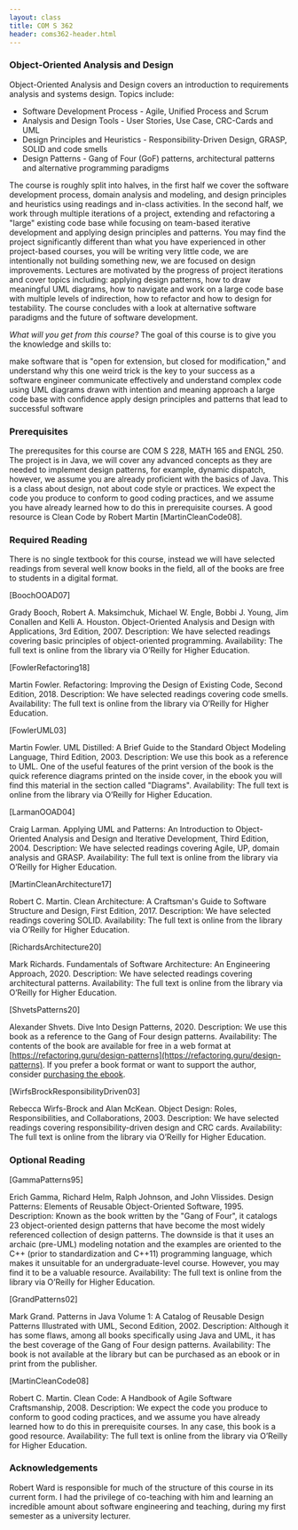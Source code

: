 ```yaml
---
layout: class
title: COM S 362
header: coms362-header.html
---
```


### Object-Oriented Analysis and Design
Object-Oriented Analysis and Design covers an introduction to requirements analysis and systems design. Topics include:

* Software Development Process - Agile, Unified Process and Scrum
* Analysis and Design Tools - User Stories, Use Case, CRC-Cards and UML
* Design Principles and Heuristics - Responsibility-Driven Design, GRASP, SOLID and code smells
* Design Patterns - Gang of Four (GoF) patterns, architectural patterns and alternative programming paradigms

The course is roughly split into halves, in the first half we cover the software development process, domain analysis and modeling, and design principles and heuristics using readings and in-class activities. In the second half, we work through multiple iterations of a project, extending and refactoring a "large" existing code base while focusing on team-based iterative development and applying design principles and patterns. You may find the project significantly different than what you have experienced in other project-based courses, you will be writing very little code, we are intentionally not building something new, we are focused on design improvements. Lectures are motivated by the progress of project iterations and cover topics including: applying design patterns, how to draw meaningful UML diagrams, how to navigate and work on a large code base with multiple levels of indirection, how to refactor and how to design for testability. The course concludes with a look at alternative software paradigms and the future of software development.

_What will you get from this course?_ The goal of this course is to give you the knowledge and skills to:

make software that is "open for extension, but closed for modification," and understand why this one weird trick is the key to your success as a software engineer
communicate effectively and understand complex code using UML diagrams drawn with intention and meaning
approach a large code base with confidence
apply design principles and patterns that lead to successful software

### Prerequisites
The prerequsites for this course are COM S 228, MATH 165 and ENGL 250. The project is in Java, we will cover any advanced concepts as they are needed to implement design patterns, for example, dynamic dispatch, however, we assume you are already proficient with the basics of Java. This is a class about design, not about code style or practices. We expect the code you produce to conform to good coding practices, and we assume you have already learned how to do this in prerequisite courses. A good resource is Clean Code by Robert Martin [MartinCleanCode08].

### Required Reading
There is no single textbook for this course, instead we will have selected readings from several well know books in the field, all of the books are free to students in a digital format.

\[BoochOOAD07\]

Grady Booch, Robert A. Maksimchuk, Michael W. Engle, Bobbi J. Young, Jim Conallen and Kelli A. Houston. Object-Oriented Analysis and Design with Applications, 3rd Edition, 2007.
Description: We have selected readings covering basic principles of object-oriented programming.
Availability: The full text is online from the library via O’Reilly for Higher Education.

\[FowlerRefactoring18\]

Martin Fowler. Refactoring: Improving the Design of Existing Code, Second Edition, 2018.
Description: We have selected readings covering code smells.
Availability: The full text is online from the library via O’Reilly for Higher Education.

\[FowlerUML03\]

Martin Fowler. UML Distilled: A Brief Guide to the Standard Object Modeling Language, Third Edition, 2003.
Description: We use this book as a reference to UML. One of the useful features of the print version of the book is the quick reference diagrams printed on the inside cover, in the ebook you will find this material in the section called "Diagrams".
Availability: The full text is online from the library via O’Reilly for Higher Education.

\[LarmanOOAD04\]

Craig Larman. Applying UML and Patterns: An Introduction to Object-Oriented Analysis and Design and Iterative Development, Third Edition, 2004.
Description: We have selected readings covering Agile, UP, domain analysis and GRASP.
Availability: The full text is online from the library via O’Reilly for Higher Education.

\[MartinCleanArchitecture17\]

Robert C. Martin. Clean Architecture: A Craftsman's Guide to Software Structure and Design, First Edition, 2017.
Description: We have selected readings covering SOLID.
Availability: The full text is online from the library via O’Reilly for Higher Education.

\[RichardsArchitecture20\]

Mark Richards. Fundamentals of Software Architecture: An Engineering Approach, 2020.
Description: We have selected readings covering architectural patterns.
Availability: The full text is online from the library via O’Reilly for Higher Education.

\[ShvetsPatterns20\]

Alexander Shvets. Dive Into Design Patterns, 2020.
Description: We use this book as a reference to the Gang of Four design patterns.
Availability: The contents of the book are available for free in a web format at [https://refactoring.guru/design-patterns](https://refactoring.guru/design-patterns). If you prefer a book format or want to support the author, consider [purchasing the ebook](https://refactoring.guru/design-patterns/book).

\[WirfsBrockResponsibilityDriven03\]

Rebecca Wirfs-Brock and Alan McKean. Object Design: Roles, Responsibilities, and Collaborations, 2003.
Description: We have selected readings covering responsibility-driven design and CRC cards.
Availability: The full text is online from the library via O’Reilly for Higher Education.

### Optional Reading
\[GammaPatterns95\]

Erich Gamma, Richard Helm, Ralph Johnson, and John Vlissides. Design Patterns: Elements of Reusable Object-Oriented Software, 1995.
Description: Known as the book written by the "Gang of Four", it catalogs 23 object-oriented design patterns that have become the most widely referenced collection of design patterns. The downside is that it uses an archaic (pre-UML) modeling notation and the examples are oriented to the C++ (prior to standardization and C++11) programming language, which makes it unsuitable for an undergraduate-level course. However, you may find it to be a valuable resource.
Availability: The full text is online from the library via O’Reilly for Higher Education.

\[GrandPatterns02\]

Mark Grand. Patterns in Java Volume 1: A Catalog of Reusable Design Patterns Illustrated with UML, Second Edition, 2002.
Description: Although it has some flaws, among all books specifically using Java and UML, it has the best coverage of the Gang of Four design patterns.
Availability: The book is not available at the library but can be purchased as an ebook or in print from the publisher.

\[MartinCleanCode08\]

Robert C. Martin. Clean Code: A Handbook of Agile Software Craftsmanship, 2008.
Description: We expect the code you produce to conform to good coding practices, and we assume you have already learned how to do this in prerequisite courses. In any case, this book is a good resource.
Availability: The full text is online from the library via O’Reilly for Higher Education.

### Acknowledgements
Robert Ward is responsible for much of the structure of this course in its current form. I had the privilege of co-teaching with him and learning an incredible amount about software engineering and teaching, during my first semester as a university lecturer.
